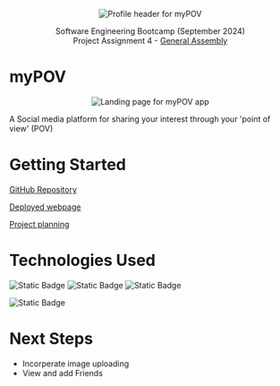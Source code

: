 <div align="center">

![Profile header for myPOV](/django-crud-app-myPOV/staticfiles/images/banner.png)

Software Engineering Bootcamp (September 2024)<br/>
Project Assignment 4 - [General Assembly](https://generalassemb.ly/)<br/>

</div>

# myPOV

<div align="center">

![Landing page for myPOV app](/django-crud-app-myPOV/staticfiles/images/landing_page.png)

</div>

A Social media platform for sharing your interest through your 'point of view' (POV)

# Getting Started

[GitHub Repository](https://github.com/JPham4801/django-crud-app-myPOV.git)

[Deployed webpage](https://mypov-0df71a3204c0.herokuapp.com/)

[Project planning](https://trello.com/invite/b/66d072d3489aefd21f17866f/ATTI686d6785ca98a7982c2b1168905ea467BEA51378/unit-4-project-management)

# Technologies Used


![Static Badge](https://img.shields.io/badge/Python-3776AB?style=for-the-badge&logo=python&logoColor=white)
![Static Badge](https://img.shields.io/badge/Django-092E20?style=for-the-badge&logo=django&logoColor=white)
![Static Badge](https://img.shields.io/badge/PostgreSQL-316192?style=for-the-badge&logo=postgresql&logoColor=white)

![Static Badge](https://img.shields.io/badge/Heroku-430098?style=for-the-badge&logo=heroku&logoColor=white)

# Next Steps

- Incorperate image uploading
- View and add Friends
